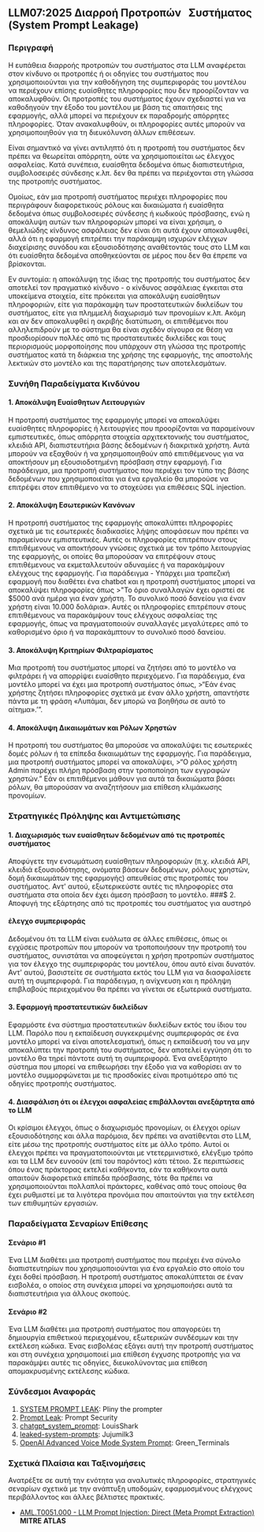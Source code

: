 ## LLM07:2025 Διαρροή Προτροπών    Συστήματος (System Prompt Leakage)

### Περιγραφή

Η ευπάθεια διαρροής προτροπών του συστήματος στα LLM αναφέρεται στον κίνδυνο οι προτροπές ή οι οδηγίες του συστήματος που χρησιμοποιούνται για την καθοδήγηση της συμπεριφοράς του μοντέλου να περιέχουν επίσης ευαίσθητες πληροφορίες που δεν προορίζονταν να αποκαλυφθούν. Οι προτροπές του συστήματος έχουν σχεδιαστεί για να καθοδηγούν την έξοδο του μοντέλου με βάση τις απαιτήσεις της εφαρμογής, αλλά μπορεί να περιέχουν εκ παραδρομής απόρρητες πληροφορίες. Όταν ανακαλυφθούν, οι πληροφορίες αυτές μπορούν να χρησιμοποιηθούν για τη διευκόλυνση άλλων επιθέσεων.

Είναι σημαντικό να γίνει αντιληπτό ότι η προτροπή του συστήματος δεν πρέπει να θεωρείται απόρρητη, ούτε να χρησιμοποιείται ως έλεγχος ασφαλείας. Κατά συνέπεια, ευαίσθητα δεδομένα όπως διαπιστευτήρια, συμβολοσειρές σύνδεσης κ.λπ. δεν θα πρέπει να περιέχονται στη γλώσσα της προτροπής συστήματος.

Ομοίως, εάν μια προτροπή συστήματος περιέχει πληροφορίες που περιγράφουν διαφορετικούς ρόλους και δικαιώματα ή ευαίσθητα δεδομένα όπως συμβολοσειρές σύνδεσης ή κωδικούς πρόσβασης, ενώ η αποκάλυψη αυτών των πληροφοριών μπορεί να είναι χρήσιμη, ο θεμελιώδης κίνδυνος ασφάλειας δεν είναι ότι αυτά έχουν αποκαλυφθεί, αλλά ότι η εφαρμογή επιτρέπει την παράκαμψη ισχυρών ελέγχων διαχείρισης συνόδου και εξουσιοδότησης αναθέτοντάς τους στο LLM και ότι ευαίσθητα δεδομένα αποθηκεύονται σε μέρος που δεν θα έπρεπε να βρίσκονται.

Εν συντομία: η αποκάλυψη της ίδιας της προτροπής του συστήματος δεν αποτελεί τον πραγματικό κίνδυνο - ο κίνδυνος ασφάλειας έγκειται στα υποκείμενα στοιχεία, είτε πρόκειται για αποκάλυψη ευαίσθητων πληροφοριών, είτε για παράκαμψη των προστατευτικών δικλείδων του συστήματος, είτε για πλημμελή διαχωρισμό των προνομίων κ.λπ. Ακόμη και αν δεν αποκαλυφθεί η ακριβής διατύπωση, οι επιτιθέμενοι που αλληλεπιδρούν με το σύστημα θα είναι σχεδόν σίγουρα σε θέση να προσδιορίσουν πολλές από τις προστατευτικές δικλείδες και τους περιορισμούς μορφοποίησης που υπάρχουν στη γλώσσα της προτροπής συστήματος κατά τη διάρκεια της χρήσης της εφαρμογής, της αποστολής λεκτικών στο μοντέλο και της παρατήρησης των αποτελεσμάτων.

### Συνήθη Παραδείγματα Κινδύνου

#### 1. Αποκάλυψη Ευαίσθητων Λειτουργιών
  Η προτροπή συστήματος της εφαρμογής μπορεί να αποκαλύψει ευαίσθητες πληροφορίες ή λειτουργίες που προορίζονται να παραμείνουν εμπιστευτικές, όπως απόρρητα στοιχεία αρχιτεκτονικής του συστήματος, κλειδιά API, διαπιστευτήρια βάσης δεδομένων ή διακριτικά χρήστη.  Αυτά μπορούν να εξαχθούν ή να χρησιμοποιηθούν από επιτιθέμενους για να αποκτήσουν μη εξουσιοδοτημένη πρόσβαση στην εφαρμογή. Για παράδειγμα, μια προτροπή συστήματος που περιέχει τον τύπο της βάσης δεδομένων που χρησιμοποιείται για ένα εργαλείο θα μπορούσε να επιτρέψει στον επιτιθέμενο να το στοχεύσει για επιθέσεις SQL injection.
#### 2. Αποκάλυψη Εσωτερικών Κανόνων
  Η προτροπή συστήματος της εφαρμογής αποκαλύπτει πληροφορίες σχετικά με τις εσωτερικές διαδικασίες λήψης αποφάσεων που πρέπει να παραμείνουν εμπιστευτικές. Αυτές οι πληροφορίες επιτρέπουν στους επιτιθέμενους να αποκτήσουν γνώσεις σχετικά με τον τρόπο λειτουργίας της εφαρμογής, οι οποίες θα μπορούσαν να επιτρέψουν στους επιτιθέμενους να εκμεταλλευτούν αδυναμίες ή να παρακάμψουν ελέγχους της εφαρμογής. Για παράδειγμα - Υπάρχει μια τραπεζική εφαρμογή που διαθέτει ένα chatbot και η προτροπή συστήματος μπορεί να αποκαλύψει πληροφορίες όπως 
    >"Το όριο συναλλαγών έχει οριστεί σε $5000 ανά ημέρα για έναν χρήστη. Το συνολικό ποσό δανείου για έναν χρήστη είναι 10.000 δολάρια».
  Αυτές οι πληροφορίες επιτρέπουν στους επιτιθέμενους να παρακάμψουν τους ελέγχους ασφαλείας της εφαρμογής, όπως να πραγματοποιούν συναλλαγές μεγαλύτερες από το καθορισμένο όριο ή να παρακάμπτουν το συνολικό ποσό δανείου.
#### 3. Αποκάλυψη Κριτηρίων Φιλτραρίσματος
  Μια προτροπή του συστήματος μπορεί να ζητήσει από το μοντέλο να φιλτράρει ή να απορρίψει ευαίσθητο περιεχόμενο. Για παράδειγμα, ένα μοντέλο μπορεί να έχει μια προτροπή συστήματος όπως,
    >“Εάν ένας χρήστης ζητήσει πληροφορίες σχετικά με έναν άλλο χρήστη, απαντήστε πάντα με τη φράση «Λυπάμαι, δεν μπορώ να βοηθήσω σε αυτό το αίτημα».’”.
#### 4. Αποκάλυψη Δικαιωμάτων και Ρόλων Χρηστών
  Η προτροπή του συστήματος θα μπορούσε να αποκαλύψει τις εσωτερικές δομές ρόλων ή τα επίπεδα δικαιωμάτων της εφαρμογής. Για παράδειγμα, μια προτροπή συστήματος μπορεί να αποκαλύψει,
    >“Ο ρόλος χρήστη Admin παρέχει πλήρη πρόσβαση στην τροποποίηση των εγγραφών χρηστών.”
  Εάν οι επιτιθέμενοι μάθουν για αυτά τα δικαιώματα βάσει ρόλων, θα μπορούσαν να αναζητήσουν μια επίθεση κλιμάκωσης προνομίων.

### Στρατηγικές Πρόληψης και Αντιμετώπισης

#### 1. Διαχωρισμός των ευαίσθητων δεδομένων από τις προτροπές συστήματος
  Αποφύγετε την ενσωμάτωση ευαίσθητων πληροφοριών (π.χ. κλειδιά API, κλειδιά εξουσιοδότησης, ονόματα βάσεων δεδομένων, ρόλους χρηστών, δομή δικαιωμάτων της εφαρμογής) απευθείας στις προτροπές του συστήματος. Αντ' αυτού, εξωτερικεύστε αυτές τις πληροφορίες στα συστήματα στα οποία δεν έχει άμεση πρόσβαση το μοντέλο.
###$ 2. Αποφυγή της εξάρτησης από τις προτροπές του συστήματος για αυστηρό  
#### έλεγχο συμπεριφοράς
  Δεδομένου ότι τα LLM είναι ευάλωτα σε άλλες επιθέσεις, όπως οι εγχύσεις προτροπών που μπορούν να τροποποιήσουν την προτροπή του συστήματος, συνιστάται να αποφεύγεται η χρήση προτροπών συστήματος για τον έλεγχο της συμπεριφοράς του μοντέλου, όπου αυτό είναι δυνατόν.  Αντ' αυτού, βασιστείτε σε συστήματα εκτός του LLM για να διασφαλίσετε αυτή τη συμπεριφορά.  Για παράδειγμα, η ανίχνευση και η πρόληψη επιβλαβούς περιεχομένου θα πρέπει να γίνεται σε εξωτερικά συστήματα.
#### 3. Εφαρμογή προστατευτικών δικλείδων
  Εφαρμόστε ένα σύστημα προστατευτικών δικλείδων εκτός του ίδιου του LLM.  Παρόλο που η εκπαίδευση συγκεκριμένης συμπεριφοράς σε ένα μοντέλο μπορεί να είναι αποτελεσματική, όπως η εκπαίδευσή του να μην αποκαλύπτει την προτροπή του συστήματος, δεν αποτελεί εγγύηση ότι το μοντέλο θα τηρεί πάντοτε αυτή τη συμπεριφορά.  Ένα ανεξάρτητο σύστημα που μπορεί να επιθεωρήσει την έξοδο για να καθορίσει αν το μοντέλο συμμορφώνεται με τις προσδοκίες είναι προτιμότερο από τις οδηγίες προτροπής συστήματος.
#### 4. Διασφάλιση ότι οι έλεγχοι ασφαλείας επιβάλλονται ανεξάρτητα από το LLM
  Οι κρίσιμοι έλεγχοι, όπως ο διαχωρισμός προνομίων, οι έλεγχοι ορίων εξουσιοδότησης και άλλα παρόμοια, δεν πρέπει να ανατίθενται στο LLM, είτε μέσω της προτροπής συστήματος είτε με άλλο τρόπο. Αυτοί οι έλεγχοι πρέπει να πραγματοποιούνται με ντετερμινιστικό, ελέγξιμο τρόπο και τα LLM δεν ευνοούν (επί του παρόντος) κάτι τέτοιο. Σε περιπτώσεις όπου ένας πράκτορας εκτελεί καθήκοντα, εάν τα καθήκοντα αυτά απαιτούν διαφορετικά επίπεδα πρόσβασης, τότε θα πρέπει να χρησιμοποιούνται πολλαπλοί πράκτορες, καθένας από τους οποίους θα έχει ρυθμιστεί με τα λιγότερα προνόμια που απαιτούνται για την εκτέλεση των επιθυμητών εργασιών.

### Παραδείγματα Σεναρίων Επίθεσης

#### Σενάριο #1
   Ένα LLM διαθέτει μια προτροπή συστήματος που περιέχει ένα σύνολο διαπιστευτηρίων που χρησιμοποιούνται για ένα εργαλείο στο οποίο του έχει δοθεί πρόσβαση.  Η προτροπή συστήματος αποκαλύπτεται σε έναν εισβολέα, ο οποίος στη συνέχεια μπορεί να χρησιμοποιήσει αυτά τα διαπιστευτήρια για άλλους σκοπούς.
#### Σενάριο #2
  Ένα LLM διαθέτει μια προτροπή συστήματος που απαγορεύει τη δημιουργία επιθετικού περιεχομένου, εξωτερικών συνδέσμων και την εκτέλεση κώδικα. Ένας εισβολέας εξάγει αυτή την προτροπή συστήματος και στη συνέχεια χρησιμοποιεί μια επίθεση έγχυσης προτροπής για να παρακάμψει αυτές τις οδηγίες, διευκολύνοντας μια επίθεση απομακρυσμένης εκτέλεσης κώδικα.

### Σύνδεσμοι Αναφοράς

1. [SYSTEM PROMPT LEAK](https://x.com/elder_plinius/status/1801393358964994062): Pliny the prompter
2. [Prompt Leak](https://www.prompt.security/vulnerabilities/prompt-leak): Prompt Security
3. [chatgpt_system_prompt](https://github.com/LouisShark/chatgpt_system_prompt): LouisShark
4. [leaked-system-prompts](https://github.com/jujumilk3/leaked-system-prompts): Jujumilk3
5. [OpenAI Advanced Voice Mode System Prompt](https://x.com/Green_terminals/status/1839141326329360579): Green_Terminals

### Σχετικά Πλαίσια και Ταξινομήσεις

Ανατρέξτε σε αυτή την ενότητα για αναλυτικές πληροφορίες, στρατηγικές σεναρίων σχετικά με την ανάπτυξη υποδομών, εφαρμοσμένους ελέγχους περιβάλλοντος και άλλες βέλτιστες πρακτικές.

- [AML.T0051.000 - LLM Prompt Injection: Direct (Meta Prompt Extraction)](https://atlas.mitre.org/techniques/AML.T0051.000) **MITRE ATLAS**
